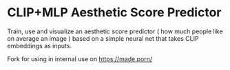 # CLIP+MLP Aesthetic Score Predictor

Train, use and visualize an aesthetic score predictor ( how much people like on average an image ) based on a simple neural net that takes CLIP embeddings as inputs.

Fork for using in internal use on https://made.porn/
